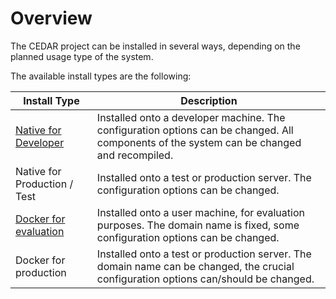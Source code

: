 # Overview
The CEDAR project can be installed in several ways, depending on the planned usage type of the system.

The available install types are the following:

| Install Type                 | Description |
| -----------                  | ----------- |
| [Native for Developer](../install-developer/intro/)         | Installed onto a developer machine. The configuration options can be changed. All components of the system can be changed and recompiled. |
| Native for Production / Test | Installed onto a test or production server. The configuration options can be changed. |
| [Docker for evaluation](../install-docker-eval/intro/)        | Installed onto a user machine, for evaluation purposes. The domain name is fixed, some configuration options can be changed. |
| Docker for production        | Installed onto a test or production server. The domain name can be changed, the crucial configuration options can/should be changed. |  
